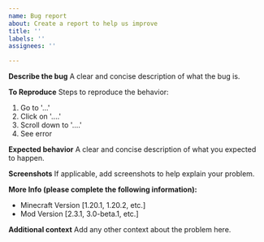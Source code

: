 ```yaml
---
name: Bug report
about: Create a report to help us improve
title: ''
labels: ''
assignees: ''

---
```


**Describe the bug**
A clear and concise description of what the bug is.

**To Reproduce**
Steps to reproduce the behavior:
1. Go to '...'
2. Click on '....'
3. Scroll down to '....'
4. See error

**Expected behavior**
A clear and concise description of what you expected to happen.

**Screenshots**
If applicable, add screenshots to help explain your problem.

**More Info (please complete the following information):**
 - Minecraft Version [1.20.1, 1.20.2, etc.]
 - Mod Version [2.3.1, 3.0-beta.1, etc.]

**Additional context**
Add any other context about the problem here.
